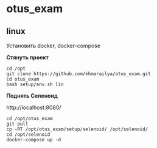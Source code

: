 # otus_exam

## linux

Установить docker, docker-compose

__Стянуть проект__

    cd /opt
    git clone https://github.com/khmarailya/otus_exam.git
    cd otus_exam
    bash setup/env.sh lin

__Поднять Селеноид__

http://localhost:8080/

    cd /opt/otus_exam
    git pull
    cp -RT /opt/otus_exam/setup/selenoid/ /opt/selenoid/
    cd /opt/selenoid
    docker-compose up -d